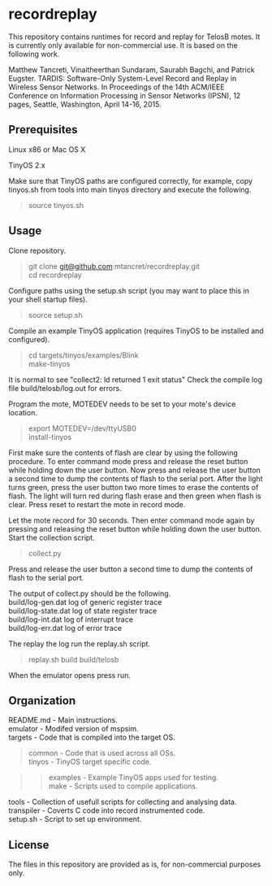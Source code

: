 recordreplay
==========

This repository contains runtimes for record and replay for TelosB motes. It is currently only available for non-commercial use. It is based on the following work.

Matthew Tancreti, Vinaitheerthan Sundaram, Saurabh Bagchi, and Patrick Eugster. TARDIS: Software-Only System-Level Record and Replay in Wireless Sensor Networks. In Proceedings of the 14th ACM/IEEE Conference on Information Processing in Sensor Networks (IPSN), 12 pages, Seattle, Washington, April 14-16, 2015.

Prerequisites
----------

Linux x86 or Mac OS X  

TinyOS 2.x  

Make sure that TinyOS paths are configured correctly, for example, copy tinyos.sh from tools into main tinyos directory and execute the following.

> source tinyos.sh

Usage
----------

Clone repository.

> git clone git@github.com:mtancret/recordreplay.git  
> cd recordreplay  

Configure paths using the setup.sh script (you may want to place this in your shell startup files).

> source setup.sh

Compile an example TinyOS application (requires TinyOS to be installed and configured).

> cd targets/tinyos/examples/Blink  
> make-tinyos  

It is normal to see "collect2: ld returned 1 exit status"
Check the compile log file build/telosb/log.out for errors.

Program the mote, MOTEDEV needs to be set to your mote's device location.

> export MOTEDEV=/dev/ttyUSB0  
> install-tinyos  

First make sure the contents of flash are clear by using the following procedure.
To enter command mode press and release the reset button while holding down the user button.
Now press and release the user button a second time to dump the contents of flash to the serial port.
After the light turns green, press the user button two more times to erase the contents of flash.
The light will turn red during flash erase and then green when flash is clear.
Press reset to restart the mote in record mode.

Let the mote record for 30 seconds.
Then enter command mode again by pressing and releasing the reset button while holding down the user button. Start the collection script.

> collect.py

Press and release the user button a second time to dump the contents of flash to the serial port.

The output of collect.py should be the following.  
build/log-gen.dat log of generic register trace  
build/log-state.dat log of state register trace  
build/log-int.dat log of interrupt trace  
build/log-err.dat log of error trace  

The replay the log run the replay.sh script.

> replay.sh build build/telosb  

When the emulator opens press run.

Organization
----------
README.md - Main instructions.  
emulator - Modifed version of mspsim.  
targets - Code that is compiled into the target OS.  
> common - Code that is used across all OSs.  
> tinyos - TinyOS target specific code.  

> > examples - Example TinyOS apps used for testing.  
> > make - Scripts used to compile applications.  

tools - Collection of usefull scripts for collecting and analysing data.  
transpiler - Coverts C code into record instrumented code.  
setup.sh - Script to set up environment.  

License
----------

The files in this repository are provided as is, for non-commercial purposes only.

